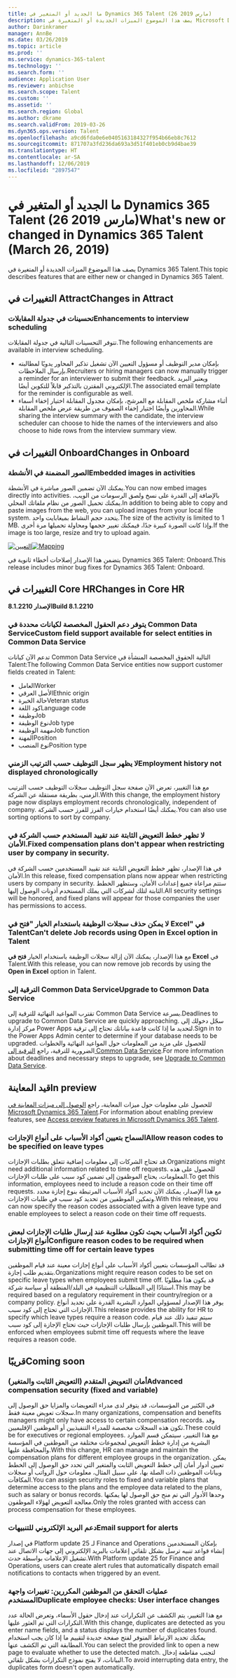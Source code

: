 ```yaml
---
title: ما الجديد أو المتغير في Dynamics 365 Talent (26 مارس 2019)
description: يصف هذا الموضوع الميزات الجديدة أو المتغيرة في Microsoft Dynamics 365 Talent.
author: Darinkramer
manager: AnnBe
ms.date: 03/26/2019
ms.topic: article
ms.prod: ''
ms.service: dynamics-365-talent
ms.technology: ''
ms.search.form: ''
audience: Application User
ms.reviewer: anbichse
ms.search.scope: Talent
ms.custom: ''
ms.assetid: ''
ms.search.region: Global
ms.author: dkrame
ms.search.validFrom: 2019-03-26
ms.dyn365.ops.version: Talent
ms.openlocfilehash: a9cd6fda0e6e0405163184327f954b66eb8c7612
ms.sourcegitcommit: 871707a3fd236da693a3d51f401eb0cb9d4bae39
ms.translationtype: HT
ms.contentlocale: ar-SA
ms.lasthandoff: 12/06/2019
ms.locfileid: "2897547"
---
```

# <a name="whats-new-or-changed-in-dynamics-365-talent-march-26-2019"></a><span data-ttu-id="9dd02-103">ما الجديد أو المتغير في Dynamics 365 Talent (26 مارس 2019)</span><span class="sxs-lookup"><span data-stu-id="9dd02-103">What's new or changed in Dynamics 365 Talent (March 26, 2019)</span></span>

<span data-ttu-id="9dd02-104">يصف هذا الموضوع الميزات الجديدة أو المتغيرة في Dynamics 365 Talent.</span><span class="sxs-lookup"><span data-stu-id="9dd02-104">This topic describes features that are either new or changed in Dynamics 365 Talent.</span></span>

## <a name="changes-in-attract"></a><span data-ttu-id="9dd02-105">التغييرات في Attract</span><span class="sxs-lookup"><span data-stu-id="9dd02-105">Changes in Attract</span></span>

### <a name="enhancements-to-interview-scheduling"></a><span data-ttu-id="9dd02-106">تحسينات في جدولة المقابلات</span><span class="sxs-lookup"><span data-stu-id="9dd02-106">Enhancements to interview scheduling</span></span>
<span data-ttu-id="9dd02-107">تتوفر التحسينات التالية في جدولة المقابلات.</span><span class="sxs-lookup"><span data-stu-id="9dd02-107">The following enhancements are available in interview scheduling.</span></span>

- <span data-ttu-id="9dd02-108">بإمكان مدير التوظيف أو مسؤول التعيين الآن تشغيل تذكير المحاور يدويًا لمطالبته بإرسال الملاحظات.</span><span class="sxs-lookup"><span data-stu-id="9dd02-108">Recruiters or hiring managers can now manually trigger a reminder for an interviewer to submit their feedback.</span></span> <span data-ttu-id="9dd02-109">ويعتبر البريد الإلكتروني المقترن بالتذكير قابلاً للتكوين أيضًا.</span><span class="sxs-lookup"><span data-stu-id="9dd02-109">The associated email template for the reminder is configurable as well.</span></span>
- <span data-ttu-id="9dd02-110">أثناء مشاركة ملخص المقابلة مع المرشح، بإمكان مجدول المقابلة اختيار إخفاء أسماء المحاورين وأيضًا اختيار إخفاء الصفوف من طريقة عرض ملخص المقابلة.</span><span class="sxs-lookup"><span data-stu-id="9dd02-110">While sharing the interview summary with the candidate, the interview scheduler can choose to hide the names of the interviewers and also choose to hide rows from the interview summary view.</span></span>

## <a name="changes-in-onboard"></a><span data-ttu-id="9dd02-111">التغييرات في Onboard</span><span class="sxs-lookup"><span data-stu-id="9dd02-111">Changes in Onboard</span></span>

### <a name="embedded-images-in-activities"></a><span data-ttu-id="9dd02-112">الصور المضمنة في الأنشطة</span><span class="sxs-lookup"><span data-stu-id="9dd02-112">Embedded images in activities</span></span>
<span data-ttu-id="9dd02-113">يمكنك الآن تضمين الصور مباشرة في الأنشطة.</span><span class="sxs-lookup"><span data-stu-id="9dd02-113">You can now embed images directly into activities.</span></span> <span data-ttu-id="9dd02-114">بالإضافة إلى القدرة على نسخ ولصق الرسومات من الويب، يمكنك تحميل الصور من نظام ملفاتك المحلي.</span><span class="sxs-lookup"><span data-stu-id="9dd02-114">In addition to being able to copy and paste images from the web, you can upload images from your local file system.</span></span> <span data-ttu-id="9dd02-115">يتحدد حجم النشاط بميغابايت واحد.</span><span class="sxs-lookup"><span data-stu-id="9dd02-115">The size of the activity is limited to 1 MB.</span></span> <span data-ttu-id="9dd02-116">وإذا كانت الصورة كبيرة جدًا، فيمكنك تغيير حجمها ومحاولة تحميلها مرة أخرى.</span><span class="sxs-lookup"><span data-stu-id="9dd02-116">If the image is too large, resize and try to upload again.</span></span>

<span data-ttu-id="9dd02-117">[![التعيين](./media/embedimages.png)](./media/embedimages.png)</span><span class="sxs-lookup"><span data-stu-id="9dd02-117">[![Mapping](./media/embedimages.png)](./media/embedimages.png)</span></span>

<span data-ttu-id="9dd02-118">يتضمن هذا الإصدار إصلاحات أخطاء ثانوية في Dynamics 365 Talent: Onboard.</span><span class="sxs-lookup"><span data-stu-id="9dd02-118">This release includes minor bug fixes for Dynamics 365 Talent: Onboard.</span></span>

## <a name="changes-in-core-hr"></a><span data-ttu-id="9dd02-119">التغييرات في Core HR</span><span class="sxs-lookup"><span data-stu-id="9dd02-119">Changes in Core HR</span></span>
<span data-ttu-id="9dd02-120">**الإصدار 8.1.2210**</span><span class="sxs-lookup"><span data-stu-id="9dd02-120">**Build 8.1.2210**</span></span>

### <a name="custom-field-support-available-for-select-entities-in-common-data-service"></a><span data-ttu-id="9dd02-121">يتوفر دعم الحقول المخصصة لكيانات محددة في Common Data Service</span><span class="sxs-lookup"><span data-stu-id="9dd02-121">Custom field support available for select entities in Common Data Service</span></span> 

<span data-ttu-id="9dd02-122">تدعم الآن كيانات Common Data Service التالية الحقوق المخصصة المنشأة في Talent:</span><span class="sxs-lookup"><span data-stu-id="9dd02-122">The following Common Data Service entities now support customer fields created in Talent:</span></span>

- <span data-ttu-id="9dd02-123">العامل</span><span class="sxs-lookup"><span data-stu-id="9dd02-123">Worker</span></span>
- <span data-ttu-id="9dd02-124">الأصل العرقي</span><span class="sxs-lookup"><span data-stu-id="9dd02-124">Ethnic origin</span></span>
- <span data-ttu-id="9dd02-125">حالة الخبرة</span><span class="sxs-lookup"><span data-stu-id="9dd02-125">Veteran status</span></span>
- <span data-ttu-id="9dd02-126">كود اللغة</span><span class="sxs-lookup"><span data-stu-id="9dd02-126">Language code</span></span>
- <span data-ttu-id="9dd02-127">وظيفة</span><span class="sxs-lookup"><span data-stu-id="9dd02-127">Job</span></span>
- <span data-ttu-id="9dd02-128">نوع الوظيفة</span><span class="sxs-lookup"><span data-stu-id="9dd02-128">Job type</span></span>
- <span data-ttu-id="9dd02-129">مهمة الوظيفة</span><span class="sxs-lookup"><span data-stu-id="9dd02-129">Job function</span></span>
- <span data-ttu-id="9dd02-130">المهنة</span><span class="sxs-lookup"><span data-stu-id="9dd02-130">Position</span></span>
- <span data-ttu-id="9dd02-131">نوع المنصب</span><span class="sxs-lookup"><span data-stu-id="9dd02-131">Position type</span></span>
 
### <a name="employment-history-not-displayed-chronologically"></a><span data-ttu-id="9dd02-132">لا يظهر سجل التوظيف‬ حسب الترتيب الزمني</span><span class="sxs-lookup"><span data-stu-id="9dd02-132">Employment history not displayed chronologically</span></span>
<span data-ttu-id="9dd02-133">مع هذا التغيير، تعرض الآن صفحة سجل التوظيف سجلات التوظيف حسب الترتيب الزمني، بطريقة مستقلة عن الشركة.</span><span class="sxs-lookup"><span data-stu-id="9dd02-133">With this change, the employment history page now displays employment records chronologically, independent of company.</span></span> <span data-ttu-id="9dd02-134">يمكنك أيضًا استخدام خيارات الفرز للفرز حسب الشركة.</span><span class="sxs-lookup"><span data-stu-id="9dd02-134">You can also use sorting options to sort by company.</span></span>

### <a name="fixed-compensation-plans-dont-appear-when-restricting-user-by-company-in-security"></a><span data-ttu-id="9dd02-135">لا تظهر خطط التعويض الثابتة عند تقييد المستخدم حسب الشركة في الأمان.</span><span class="sxs-lookup"><span data-stu-id="9dd02-135">Fixed compensation plans don't appear when restricting user by company in security.</span></span>
<span data-ttu-id="9dd02-136">في هذا الإصدار، تظهر خطط التعويض الثابتة عند تقييد المستخدمين حسب الشركة في الأمان.</span><span class="sxs-lookup"><span data-stu-id="9dd02-136">In this release, fixed compensation plans now appear when restricting users by company in security.</span></span> <span data-ttu-id="9dd02-137">ستتم مراعاة جميع إعدادات الأمان، وستظهر الخطط الثابتة لتلك لشركات التي يملك المستخدم أذونات الوصول إليها.</span><span class="sxs-lookup"><span data-stu-id="9dd02-137">All security settings will be honored, and fixed plans will appear for those companies the user has permissions to access.</span></span> 

### <a name="cant-delete-job-records-using-open-in-excel-option-in-talent"></a><span data-ttu-id="9dd02-138">لا يمكن حذف سجلات الوظيفة باستخدام الخيار "فتح في Excel" في Talent</span><span class="sxs-lookup"><span data-stu-id="9dd02-138">Can't delete Job records using Open in Excel option in Talent</span></span>
<span data-ttu-id="9dd02-139">مع هذا الإصدار، يمكنك الآن إزالة سجلات الوظيفة باستخدام الخيار **فتح في Excel** في Talent.</span><span class="sxs-lookup"><span data-stu-id="9dd02-139">With this release, you can now remove job records by using the **Open in Excel** option in Talent.</span></span>

### <a name="upgrade-to-common-data-service"></a><span data-ttu-id="9dd02-140">الترقية إلى Common Data Service</span><span class="sxs-lookup"><span data-stu-id="9dd02-140">Upgrade to Common Data Service</span></span>
<span data-ttu-id="9dd02-141">تقترب المواعيد النهائية للترقية إلى Common Data Service بسرعة.</span><span class="sxs-lookup"><span data-stu-id="9dd02-141">Deadlines to upgrade to Common Data Service are quickly approaching.</span></span> <span data-ttu-id="9dd02-142">سجّل دخولك إلى مركز إدارة Power Apps لتحديد ما إذا كانت قاعدة بياناتك تحتاج إلى ترقية.</span><span class="sxs-lookup"><span data-stu-id="9dd02-142">Sign in to the Power Apps Admin center to determine if your database needs to be upgraded.</span></span> <span data-ttu-id="9dd02-143">للحصول على مزيد من المعلومات حول المواعيد النهائية والخطوات الضرورية للترقية، راجع [الترقية إلى Common Data Service](https://docs.microsoft.com/common-data-service/upgradecds/introduction-upgrade-cds).</span><span class="sxs-lookup"><span data-stu-id="9dd02-143">For more information about deadlines and necessary steps to upgrade, see [Upgrade to Common Data Service](https://docs.microsoft.com/common-data-service/upgradecds/introduction-upgrade-cds).</span></span>

## <a name="in-preview"></a><span data-ttu-id="9dd02-144">قيد المعاينة</span><span class="sxs-lookup"><span data-stu-id="9dd02-144">In preview</span></span>

<span data-ttu-id="9dd02-145">للحصول على معلومات حول ميزات المعاينة، راجع [الوصول إلى ميزات المعاينة في Microsoft Dynamics 365 Talent](./access-preview-feature.md).</span><span class="sxs-lookup"><span data-stu-id="9dd02-145">For information about enabling preview features, see [Access preview features in Microsoft Dynamics 365 Talent](./access-preview-feature.md).</span></span>

### <a name="allow-reason-codes-to-be-specified-on-leave-types"></a><span data-ttu-id="9dd02-146">السماح بتعيين أكواد الأسباب على أنواع الإجازات</span><span class="sxs-lookup"><span data-stu-id="9dd02-146">Allow reason codes to be specified on leave types</span></span>
<span data-ttu-id="9dd02-147">قد تحتاج الشركات إلى معلومات إضافية تتعلق بطلبات الإجازات.</span><span class="sxs-lookup"><span data-stu-id="9dd02-147">Organizations might need additional information related to time off requests.</span></span> <span data-ttu-id="9dd02-148">للحصول على هذه المعلومات، يحتاج الموظفون إلى تضمين كود سبب على طلبات الإجازات.</span><span class="sxs-lookup"><span data-stu-id="9dd02-148">To get this information, employees need to include a reason code on their time off requests.</span></span> <span data-ttu-id="9dd02-149">مع هذا الإصدار، يمكنك الآن تحديد أكواد الأسباب المرتبطة بنوع إجازة محدد وتمكين الموظفين من تحديد كود سبب في طلبات الإجازات.</span><span class="sxs-lookup"><span data-stu-id="9dd02-149">With this release, you can now specify the reason codes associated with a given leave type and enable employees to select a reason code on their time off requests.</span></span>

### <a name="configure-reason-codes-to-be-required-when-submitting-time-off-for-certain-leave-types"></a><span data-ttu-id="9dd02-150">تكوين أكواد الأسباب بحيث تكون مطلوبة عند إرسال طلبات الإجازات لبعض أنواع الإجازات</span><span class="sxs-lookup"><span data-stu-id="9dd02-150">Configure reason codes to be required when submitting time off for certain leave types</span></span>
<span data-ttu-id="9dd02-151">قد تطالب المؤسسات بتعيين أكواد الأسباب على أنواع إجازات معينة عند قيام الموظفين بتقديم طلب إجازة.</span><span class="sxs-lookup"><span data-stu-id="9dd02-151">Organizations might require reason codes to be set on specific leave types when employees submit time off.</span></span> <span data-ttu-id="9dd02-152">قد يكون هذا مطلوبًا استنادًا إلى المتطلبات التنظيمية في البلد/المنطقة أو سياسة شركة.</span><span class="sxs-lookup"><span data-stu-id="9dd02-152">This may be required based on a regulatory requirement in their country/region or a company policy.</span></span> <span data-ttu-id="9dd02-153">يوفر هذا الإصدار لمسؤولي الموارد البشرية القدرة على تحديد أنواع الإجازات التي تحتاج إلى كود سبب.</span><span class="sxs-lookup"><span data-stu-id="9dd02-153">This release provides the ability for HR to specify which leave types require a reason code.</span></span> <span data-ttu-id="9dd02-154">سيتم تنفيذ ذلك عند قيام الموظفين بإرسال طلبات الإجازات حيث تحتاج الإجازة إلى كود سبب.</span><span class="sxs-lookup"><span data-stu-id="9dd02-154">This will be enforced when employees submit time off requests where the leave requires a reason code.</span></span>

## <a name="coming-soon"></a><span data-ttu-id="9dd02-155">قريبًا</span><span class="sxs-lookup"><span data-stu-id="9dd02-155">Coming soon</span></span>

###  <a name="advanced-compensation-security-fixed-and-variable"></a><span data-ttu-id="9dd02-156">أمان التعويض المتقدم (التعويض الثابت والمتغير)</span><span class="sxs-lookup"><span data-stu-id="9dd02-156">Advanced compensation security (fixed and variable)</span></span>
<span data-ttu-id="9dd02-157">في الكثير من المؤسسات، قد يتوفر لدى مدراء التعويضات والمزايا حق الوصول إلى سجلات تعويض معينة فقط.</span><span class="sxs-lookup"><span data-stu-id="9dd02-157">In many organizations, compensation and benefits managers might only have access to certain compensation records.</span></span> <span data-ttu-id="9dd02-158">وقد تكون هذه السجلات مخصصة للمدراء التنفيذيين أو الموظفين الإقليميين.</span><span class="sxs-lookup"><span data-stu-id="9dd02-158">These could be for executives or regional employees.</span></span> <span data-ttu-id="9dd02-159">مع هذا التغيير، سيتمكن قسم الموارد البشرية من إدارة خطط التعويض لمجموعات مختلفة من الموظفين في المؤسسة والمحافظة عليها.</span><span class="sxs-lookup"><span data-stu-id="9dd02-159">With this change, HR can manage and maintain the compensation plans for different employee groups in the organization.</span></span> <span data-ttu-id="9dd02-160">يمكن تعيين أدوار أمان إلى خطط التعويض الثابت والمتغير التي تحدد حق الوصول إلى الخطط وبيانات الموظفين ذات الصلة بها، على سبيل المثال، معلومات حول الرواتب أو سجلات المكافآت.</span><span class="sxs-lookup"><span data-stu-id="9dd02-160">You can assign security roles to fixed and variable plans that determine access to the plans and the employee data related to the plans, such as salary or bonus records.</span></span> <span data-ttu-id="9dd02-161">وحدها الأدوار التي تم منح حق الوصول لها يمكنها معالجة التعويض لهؤلاء الموظفون.</span><span class="sxs-lookup"><span data-stu-id="9dd02-161">Only the roles granted with access can process compensation for these employees.</span></span>

###  <a name="email-support-for-alerts"></a><span data-ttu-id="9dd02-162">دعم البريد الإلكتروني للتنبيهات</span><span class="sxs-lookup"><span data-stu-id="9dd02-162">Email support for alerts</span></span>
<span data-ttu-id="9dd02-163">في إصدار Platform update 25 لـ Finance and Operations بإمكان المستخدمين إنشاء قواعد تنبيه ترسل بشكل تلقائي إعلامات بالبريد الإلكتروني إلى جهات الاتصال عند تشغيل الإعلامات بواسطة حدث.</span><span class="sxs-lookup"><span data-stu-id="9dd02-163">With Platform update 25 for Finance and Operations, users can create alert rules that automatically dispatch email notifications to contacts when triggered by an event.</span></span> 

### <a name="duplicate-employee-checks-user-interface-changes"></a><span data-ttu-id="9dd02-164">عمليات التحقق من الموظفين المكررين: تغييرات واجهة المستخدم‬</span><span class="sxs-lookup"><span data-stu-id="9dd02-164">Duplicate employee checks: User interface changes</span></span>
<span data-ttu-id="9dd02-165">مع هذا التغيير، يتم الكشف عن التكرارات عند إدخال حقول الأسماء، وتعرض الحالة عدد التكرارات التي تم العثور عليها.</span><span class="sxs-lookup"><span data-stu-id="9dd02-165">With this change, duplicates are detected as you enter name fields, and a status displays the number of duplicates found.</span></span> <span data-ttu-id="9dd02-166">يمكنك تحديد الارتباط المتوفر لفتح صفحة جديدة لتقييم ما إذا كان يجب استخدام المطابقة التي تم الكشف عنها.</span><span class="sxs-lookup"><span data-stu-id="9dd02-166">You can select the provided link to open a new page to evaluate whether to use the detected match.</span></span> <span data-ttu-id="9dd02-167">لتجنب مقاطعة إدخال البيانات، لا يفتح نموذج التكرارات بشكل تلقائي.</span><span class="sxs-lookup"><span data-stu-id="9dd02-167">To avoid interrupting data entry, the duplicates form doesn't open automatically.</span></span>
